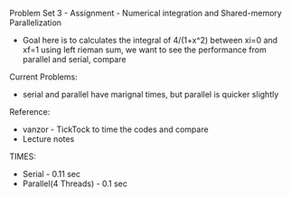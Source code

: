 Problem Set 3 - Assignment - Numerical integration and Shared-memory Parallelization
- Goal here is to calculates the integral of 4/(1+x^2) between xi=0 and xf=1 using left rieman sum, we want to see the performance from parallel and serial, compare


Current Problems:
- serial and parallel have marignal times, but parallel is quicker slightly

Reference:
- vanzor - TickTock to time the codes and compare
- Lecture notes

TIMES:
- Serial - 0.11 sec
- Parallel(4 Threads) - 0.1 sec
